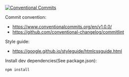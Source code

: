 [![Conventional Commits](https://img.shields.io/badge/Conventional%20Commits-1.0.0-%23FE5196?logo=conventionalcommits&logoColor=white)](https://conventionalcommits.org)

Commit convention:
- https://www.conventionalcommits.org/en/v1.0.0/
- https://github.com/conventional-changelog/commitlint

Style guide:
- https://google.github.io/styleguide/htmlcssguide.html

Install dev dependencies(See package.json):
```sh
npm install
```

